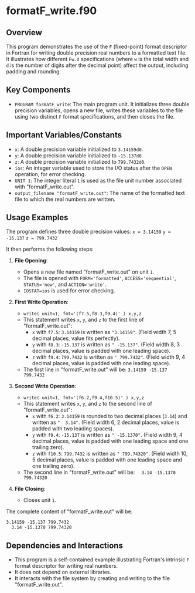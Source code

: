# formatF_write.f90

## Overview
This program demonstrates the use of the `F` (fixed-point) format descriptor in Fortran for writing double precision real numbers to a formatted text file. It illustrates how different `Fw.d` specifications (where `w` is the total width and `d` is the number of digits after the decimal point) affect the output, including padding and rounding.

## Key Components
- `PROGRAM formatF_write`: The main program unit. It initializes three double precision variables, opens a new file, writes these variables to the file using two distinct `F` format specifications, and then closes the file.

## Important Variables/Constants
- `x`: A double precision variable initialized to `3.14159d0`.
- `y`: A double precision variable initialized to `-15.137d0`.
- `z`: A double precision variable initialized to `799.7432d0`.
- `ios`: An integer variable used to store the I/O status after the `OPEN` operation, for error checking.
- `UNIT 1`: The integer literal `1` is used as the file unit number associated with "formatF_write.out".
- `output_filename "formatF_write.out"`: The name of the formatted text file to which the real numbers are written.

## Usage Examples
The program defines three double precision values:
`x = 3.14159`
`y = -15.137`
`z = 799.7432`

It then performs the following steps:

1.  **File Opening**:
    *   Opens a new file named "formatF_write.out" on unit `1`.
    *   The file is opened with `FORM='formatted'`, `ACCESS='sequential'`, `STATUS='new'`, and `ACTION='write'`.
    *   `IOSTAT=ios` is used for error checking.

2.  **First Write Operation**:
    *   `write( unit=1, fmt='(f7.5,f8.3,f9.4)' ) x,y,z`
    *   This statement writes `x`, `y`, and `z` to the first line of "formatF_write.out":
        *   `x` with `f7.5`: `3.14159` is written as `"3.14159"`. (Field width 7, 5 decimal places, value fits perfectly).
        *   `y` with `f8.3`: `-15.137` is written as `" -15.137"`. (Field width 8, 3 decimal places, value is padded with one leading space).
        *   `z` with `f9.4`: `799.7432` is written as `" 799.7432"`. (Field width 9, 4 decimal places, value is padded with one leading space).
    *   The first line in "formatF_write.out" will be: `3.14159 -15.137 799.7432`

3.  **Second Write Operation**:
    *   `write( unit=1, fmt='(f6.2,f9.4,f10.5)' ) x,y,z`
    *   This statement writes `x`, `y`, and `z` to the second line of "formatF_write.out":
        *   `x` with `f6.2`: `3.14159` is rounded to two decimal places (`3.14`) and written as `"  3.14"`. (Field width 6, 2 decimal places, value is padded with two leading spaces).
        *   `y` with `f9.4`: `-15.137` is written as `" -15.1370"`. (Field width 9, 4 decimal places, value is padded with one leading space and one trailing zero).
        *   `z` with `f10.5`: `799.7432` is written as `" 799.74320"`. (Field width 10, 5 decimal places, value is padded with one leading space and one trailing zero).
    *   The second line in "formatF_write.out" will be: `  3.14 -15.1370 799.74320`

4.  **File Closing**:
    *   Closes unit `1`.

The complete content of "formatF_write.out" will be:
```
3.14159 -15.137 799.7432
  3.14 -15.1370 799.74320
```

## Dependencies and Interactions
- This program is a self-contained example illustrating Fortran's intrinsic `F` format descriptor for writing real numbers.
- It does not depend on external libraries.
- It interacts with the file system by creating and writing to the file "formatF_write.out".
